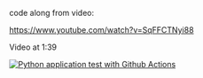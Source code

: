 code along from video:

https://www.youtube.com/watch?v=SqFFCTNyi88

Video at 1:39


[![Python application test with Github Actions](https://github.com/longtongster/microservice-with-python/actions/workflows/devops.yml/badge.svg)](https://github.com/longtongster/microservice-with-python/actions/workflows/devops.yml)
